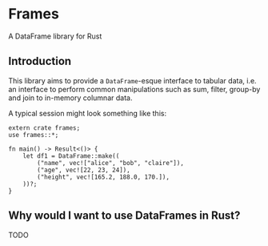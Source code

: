 # Frames

A DataFrame library for Rust

## Introduction

This library aims to provide a `DataFrame`-esque interface to tabular data,
i.e. an interface to perform common manipulations such as sum, filter, group-by and join
to in-memory columnar data.

A typical session might look something like this:

```
extern crate frames;
use frames::*;

fn main() -> Result<()> {
    let df1 = DataFrame::make((
        ("name", vec!["alice", "bob", "claire"]),
        ("age", vec![22, 23, 24]),
        ("height", vec![165.2, 188.0, 170.]),
    ))?;
}
```

## Why would I want to use DataFrames in Rust?

TODO
